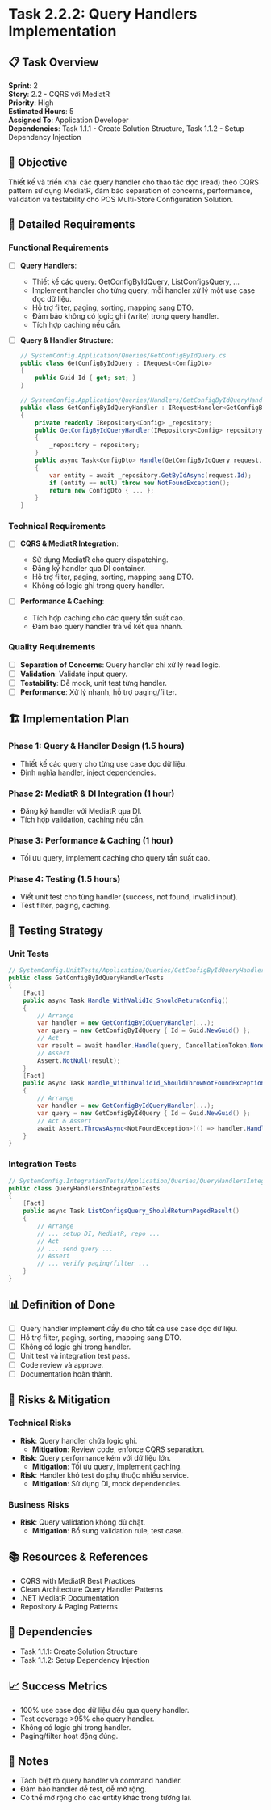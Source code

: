 # Task 2.2.2: Query Handlers Implementation

## 📋 Task Overview
**Sprint**: 2  
**Story**: 2.2 - CQRS với MediatR  
**Priority**: High  
**Estimated Hours**: 5  
**Assigned To**: Application Developer  
**Dependencies**: Task 1.1.1 - Create Solution Structure, Task 1.1.2 - Setup Dependency Injection

## 🎯 Objective
Thiết kế và triển khai các query handler cho thao tác đọc (read) theo CQRS pattern sử dụng MediatR, đảm bảo separation of concerns, performance, validation và testability cho POS Multi-Store Configuration Solution.

## 📝 Detailed Requirements

### Functional Requirements
- [ ] **Query Handlers**:
  - Thiết kế các query: GetConfigByIdQuery, ListConfigsQuery, ...
  - Implement handler cho từng query, mỗi handler xử lý một use case đọc dữ liệu.
  - Hỗ trợ filter, paging, sorting, mapping sang DTO.
  - Đảm bảo không có logic ghi (write) trong query handler.
  - Tích hợp caching nếu cần.

- [ ] **Query & Handler Structure**:
  ```csharp
  // SystemConfig.Application/Queries/GetConfigByIdQuery.cs
  public class GetConfigByIdQuery : IRequest<ConfigDto>
  {
      public Guid Id { get; set; }
  }

  // SystemConfig.Application/Queries/Handlers/GetConfigByIdQueryHandler.cs
  public class GetConfigByIdQueryHandler : IRequestHandler<GetConfigByIdQuery, ConfigDto>
  {
      private readonly IRepository<Config> _repository;
      public GetConfigByIdQueryHandler(IRepository<Config> repository)
      {
          _repository = repository;
      }
      public async Task<ConfigDto> Handle(GetConfigByIdQuery request, CancellationToken cancellationToken)
      {
          var entity = await _repository.GetByIdAsync(request.Id);
          if (entity == null) throw new NotFoundException();
          return new ConfigDto { ... };
      }
  }
  ```

### Technical Requirements
- [ ] **CQRS & MediatR Integration**:
  - Sử dụng MediatR cho query dispatching.
  - Đăng ký handler qua DI container.
  - Hỗ trợ filter, paging, sorting, mapping sang DTO.
  - Không có logic ghi trong query handler.

- [ ] **Performance & Caching**:
  - Tích hợp caching cho các query tần suất cao.
  - Đảm bảo query handler trả về kết quả nhanh.

### Quality Requirements
- [ ] **Separation of Concerns**: Query handler chỉ xử lý read logic.
- [ ] **Validation**: Validate input query.
- [ ] **Testability**: Dễ mock, unit test từng handler.
- [ ] **Performance**: Xử lý nhanh, hỗ trợ paging/filter.

## 🏗️ Implementation Plan

### Phase 1: Query & Handler Design (1.5 hours)
- Thiết kế các query cho từng use case đọc dữ liệu.
- Định nghĩa handler, inject dependencies.

### Phase 2: MediatR & DI Integration (1 hour)
- Đăng ký handler với MediatR qua DI.
- Tích hợp validation, caching nếu cần.

### Phase 3: Performance & Caching (1 hour)
- Tối ưu query, implement caching cho query tần suất cao.

### Phase 4: Testing (1.5 hours)
- Viết unit test cho từng handler (success, not found, invalid input).
- Test filter, paging, caching.

## 🧪 Testing Strategy

### Unit Tests
```csharp
// SystemConfig.UnitTests/Application/Queries/GetConfigByIdQueryHandlerTests.cs
public class GetConfigByIdQueryHandlerTests
{
    [Fact]
    public async Task Handle_WithValidId_ShouldReturnConfig()
    {
        // Arrange
        var handler = new GetConfigByIdQueryHandler(...);
        var query = new GetConfigByIdQuery { Id = Guid.NewGuid() };
        // Act
        var result = await handler.Handle(query, CancellationToken.None);
        // Assert
        Assert.NotNull(result);
    }
    [Fact]
    public async Task Handle_WithInvalidId_ShouldThrowNotFoundException()
    {
        // Arrange
        var handler = new GetConfigByIdQueryHandler(...);
        var query = new GetConfigByIdQuery { Id = Guid.NewGuid() };
        // Act & Assert
        await Assert.ThrowsAsync<NotFoundException>(() => handler.Handle(query, CancellationToken.None));
    }
}
```

### Integration Tests
```csharp
// SystemConfig.IntegrationTests/Application/Queries/QueryHandlersIntegrationTests.cs
public class QueryHandlersIntegrationTests
{
    [Fact]
    public async Task ListConfigsQuery_ShouldReturnPagedResult()
    {
        // Arrange
        // ... setup DI, MediatR, repo ...
        // Act
        // ... send query ...
        // Assert
        // ... verify paging/filter ...
    }
}
```

## 📊 Definition of Done
- [ ] Query handler implement đầy đủ cho tất cả use case đọc dữ liệu.
- [ ] Hỗ trợ filter, paging, sorting, mapping sang DTO.
- [ ] Không có logic ghi trong handler.
- [ ] Unit test và integration test pass.
- [ ] Code review và approve.
- [ ] Documentation hoàn thành.

## 🚨 Risks & Mitigation

### Technical Risks
- **Risk**: Query handler chứa logic ghi.
  - **Mitigation**: Review code, enforce CQRS separation.
- **Risk**: Query performance kém với dữ liệu lớn.
  - **Mitigation**: Tối ưu query, implement caching.
- **Risk**: Handler khó test do phụ thuộc nhiều service.
  - **Mitigation**: Sử dụng DI, mock dependencies.

### Business Risks
- **Risk**: Query validation không đủ chặt.
  - **Mitigation**: Bổ sung validation rule, test case.

## 📚 Resources & References
- CQRS with MediatR Best Practices
- Clean Architecture Query Handler Patterns
- .NET MediatR Documentation
- Repository & Paging Patterns

## 🔄 Dependencies
- Task 1.1.1: Create Solution Structure
- Task 1.1.2: Setup Dependency Injection

## 📈 Success Metrics
- 100% use case đọc dữ liệu đều qua query handler.
- Test coverage >95% cho query handler.
- Không có logic ghi trong handler.
- Paging/filter hoạt động đúng.

## 📝 Notes
- Tách biệt rõ query handler và command handler.
- Đảm bảo handler dễ test, dễ mở rộng.
- Có thể mở rộng cho các entity khác trong tương lai. 
